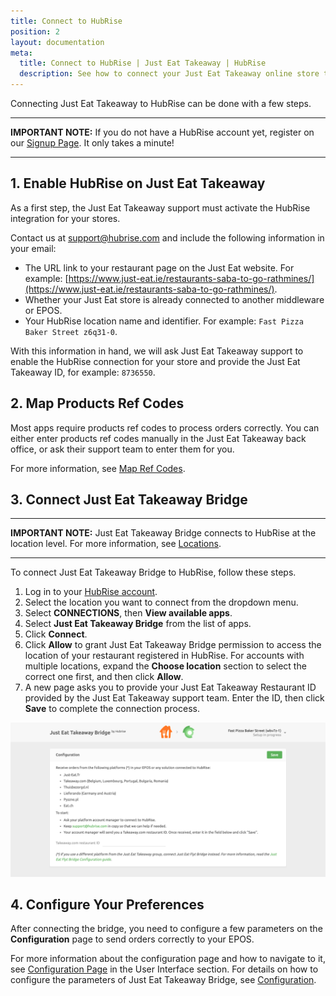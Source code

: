 ```yaml
---
title: Connect to HubRise
position: 2
layout: documentation
meta:
  title: Connect to HubRise | Just Eat Takeaway | HubRise
  description: See how to connect your Just Eat Takeaway online store to HubRise. Connection is simple. Send the link of your Just Eat Takeaway page to HubRise and follow a few steps to connect.
---
```


Connecting Just Eat Takeaway to HubRise can be done with a few steps.

---

**IMPORTANT NOTE:** If you do not have a HubRise account yet, register on our [Signup Page](https://manager.hubrise.com/signup). It only takes a minute!

---

## 1. Enable HubRise on Just Eat Takeaway

As a first step, the Just Eat Takeaway support must activate the HubRise integration for your stores.

Contact us at [support@hubrise.com](mailto:support@hubrise.com) and include the following information in your email:

- The URL link to your restaurant page on the Just Eat website. For example: [https://www.just-eat.ie/restaurants-saba-to-go-rathmines/](https://www.just-eat.ie/restaurants-saba-to-go-rathmines/).
- Whether your Just Eat store is already connected to another middleware or EPOS.
- Your HubRise location name and identifier. For example: `Fast Pizza Baker Street z6q31-0`.

With this information in hand, we will ask Just Eat Takeaway support to enable the HubRise connection for your store and provide the Just Eat Takeaway ID, for example: `8736550`.

## 2. Map Products Ref Codes

Most apps require products ref codes to process orders correctly. You can either enter products ref codes manually in the Just Eat Takeaway back office, or ask their support team to enter them for you.

For more information, see [Map Ref Codes](/apps/just-eat-takeaway/map-ref-codes).

## 3. Connect Just Eat Takeaway Bridge

---

**IMPORTANT NOTE:** Just Eat Takeaway Bridge connects to HubRise at the location level. For more information, see [Locations](/docs/locations/).

---

To connect Just Eat Takeaway Bridge to HubRise, follow these steps.

1. Log in to your [HubRise account](https://manager.hubrise.com).
1. Select the location you want to connect from the dropdown menu.
1. Select **CONNECTIONS**, then **View available apps**.
1. Select **Just Eat Takeaway Bridge** from the list of apps.
1. Click **Connect**.
1. Click **Allow** to grant Just Eat Takeaway Bridge permission to access the location of your restaurant registered in HubRise. For accounts with multiple locations, expand the **Choose location** section to select the correct one first, and then click **Allow**.
1. A new page asks you to provide your Just Eat Takeaway Restaurant ID provided by the Just Eat Takeaway support team. Enter the ID, then click **Save** to complete the connection process.

![Just Eat Takeaway Restaurant ID](../images/001-en-jet-restaurant-id.png)

## 4. Configure Your Preferences

After connecting the bridge, you need to configure a few parameters on the **Configuration** page to send orders correctly to your EPOS.

For more information about the configuration page and how to navigate to it, see [Configuration Page](/apps/just-eat-takeaway/user-interface/#configuration-page) in the User Interface section. For details on how to configure the parameters of Just Eat Takeaway Bridge, see [Configuration](/apps/just-eat-takeaway/configuration).
